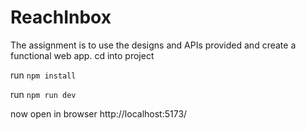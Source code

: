 # ReachInbox
The assignment is to use the designs and APIs provided and create a functional web app.
cd into project

run `npm install`

run `npm run dev`

now open in browser 
http://localhost:5173/
